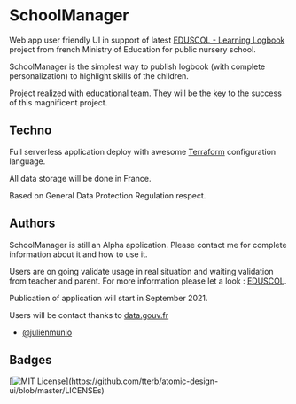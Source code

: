 # SchoolManager

Web app user friendly UI in support of latest [EDUSCOL - Learning Logbook](https://eduscol.education.fr/107/suivi-et-evaluation-des-apprentissages-des-eleves-l-ecole-maternelle
) project from french
Ministry of Education for public nursery school.

SchoolManager is the simplest way to publish logbook (with complete personalization) to highlight skills of the children.

Project realized with educational team. They will be the key to the success of this magnificent project.

## Techno

Full serverless application deploy with awesome [Terraform](https://www.terraform.io/) configuration language.

All data storage will be done in France.

Based on General Data Protection Regulation respect.

## Authors

SchoolManager is still an Alpha application. Please contact me for complete information about it and how to use it.

Users are on going validate usage in real situation and waiting validation from teacher and parent. For more information please let a look : [EDUSCOL](https://eduscol.education.fr/107/suivi-et-evaluation-des-apprentissages-des-eleves-l-ecole-maternelle).

Publication of application will start in September 2021.

Users will be contact thanks to [data.gouv.fr](https://www.data.gouv.fr/en/)

- [@julienmunio](https://www.github.com/julienmunio)
  
## Badges

[![MIT License](https://img.shields.io/apm/l/atomic-design-ui.svg?)](https://github.com/tterb/atomic-design-ui/blob/master/LICENSEs)